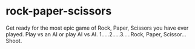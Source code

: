 # rock-paper-scissors

Get ready for the most epic game of Rock, Paper, Scissors you have ever played. Play vs an AI or play AI vs AI. 
1.....2.....3.....Rock, Paper, Scissor... Shoot.
